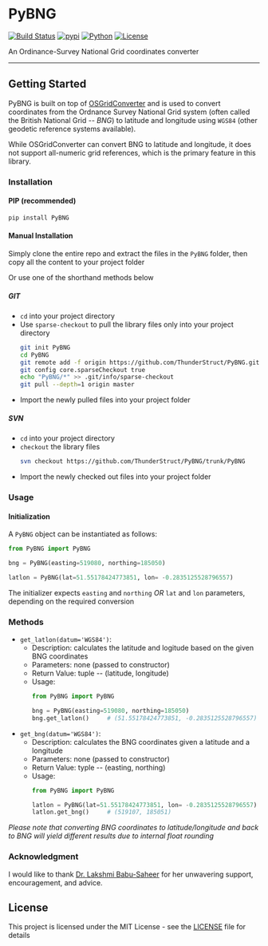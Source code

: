 # PyBNG
[![Build Status](https://travis-ci.org/ThunderStruct/PyBNG.svg?branch=master)](https://travis-ci.org/ThunderStruct/PyBNG) [![pypi](https://img.shields.io/badge/pypi%20package-0.1.5-lightgrey.svg)](https://pypi.org/project/PyBNG/0.1.5/) [![Python](https://img.shields.io/badge/python-3.5^-blue.svg)](https://github.com/ThunderStruct/PyBNG) [![License](https://img.shields.io/cocoapods/l/AFNetworking.svg)](https://github.com/ThunderStruct/PyBNG/blob/master/LICENSE)

An Ordinance-Survey National Grid coordinates converter

------------------------

## Getting Started
PyBNG is built on top of [OSGridConverter](https://github.com/jdstmporter/OSGridConverter/) and is used to convert coordinates from the Ordnance Survey National Grid system (often called the British National Grid -- *BNG*) to latitude and longitude using `WGS84` (other geodetic reference systems available).

While OSGridConverter can convert BNG to latitude and longitude, it does not support all-numeric grid references, which is the primary feature in this library.

### Installation
#### PIP (recommended)

```sh
pip install PyBNG
```
#### Manual Installation
Simply clone the entire repo and extract the files in the `PyBNG` folder, then copy all the content to your project folder

Or use one of the shorthand methods below
##### GIT
  - `cd` into your project directory
  - Use `sparse-checkout` to pull the library files only into your project directory
    ```sh
    git init PyBNG
    cd PyBNG
    git remote add -f origin https://github.com/ThunderStruct/PyBNG.git
    git config core.sparseCheckout true
    echo "PyBNG/*" >> .git/info/sparse-checkout
    git pull --depth=1 origin master
    ```
   - Import the newly pulled files into your project folder

##### SVN
  - `cd` into your project directory
  - `checkout` the library files
    ```sh
    svn checkout https://github.com/ThunderStruct/PyBNG/trunk/PyBNG
    ```
  - Import the newly checked out files into your project folder
  

### Usage
#### Initialization
A `PyBNG` object can be instantiated as follows:

```python
from PyBNG import PyBNG

bng = PyBNG(easting=519080, northing=185050)

latlon = PyBNG(lat=51.55178424773851, lon= -0.2835125528796557)
```
The initializer expects `easting` and `northing` *OR* `lat` and `lon` parameters, depending on the required conversion


### Methods

  - `get_latlon(datum='WGS84')`:
    - Description: calculates the latitude and logitude based on the given BNG coordinates
    - Parameters: none (passed to constructor)
    - Return Value: tuple -- (latitude, longitude)
    - Usage: 
        ```python
        from PyBNG import PyBNG

        bng = PyBNG(easting=519080, northing=185050)
        bng.get_latlon()     # (51.55178424773851, -0.2835125528796557)
        ```
  - `get_bng(datum='WGS84')`:
    - Description: calculates the BNG coordinates given a latitude and a longitude
    - Parameters: none (passed to constructor)
    - Return Value: typle -- (easting, northing)
    - Usage: 
        ```python
        from PyBNG import PyBNG

        latlon = PyBNG(lat=51.55178424773851, lon= -0.2835125528796557)
        latlon.get_bng()     # (519107, 185051)
        ```
*Please note that converting BNG coordinates to latitude/longitude and back to BNG will yield different results due to internal float rounding*

### Acknowledgment
I would like to thank [Dr. Lakshmi Babu-Saheer](mailto:lakshmi.babu-saheer@anglia.ac.uk) for her unwavering support, encouragement, and advice. 


## License

This project is licensed under the MIT License - see the [LICENSE](https://github.com/ThunderStruct/PyBNG/blob/master/LICENSE) file for details


